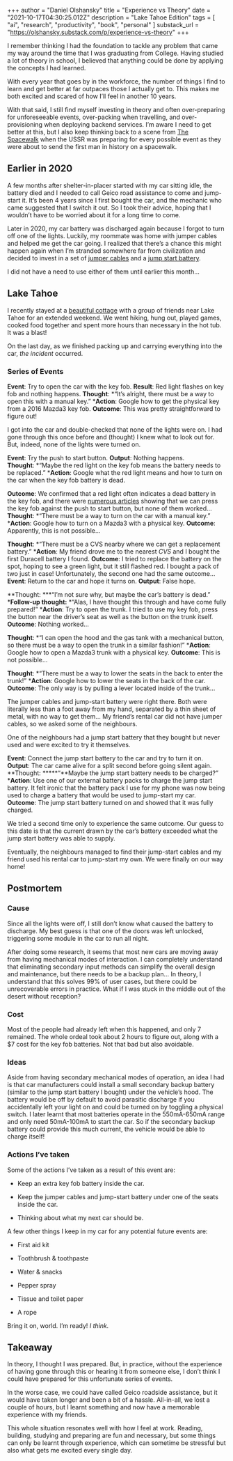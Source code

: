 +++
author = "Daniel Olshansky"
title = "Experience vs Theory"
date = "2021-10-17T04:30:25.012Z"
description = "Lake Tahoe Edition"
tags = [
    "ai", "research", "productivity", "book", "personal"
]
substack_url = "https://olshansky.substack.com/p/experience-vs-theory"
+++

I remember thinking I had the foundation to tackle any problem that came my way around the time that I was graduating from College. Having studied a lot of theory in school, I believed that anything could be done by applying the concepts I had learned.

With every year that goes by in the workforce, the number of things I find to learn and get better at far outpaces those I actually get to. This makes me both excited and scared of how I’ll feel in another 10 years.

With that said, I still find myself investing in theory and often over-preparing for unforeseeable events, over-packing when travelling, and over-provisioning when deploying backend services. I’m aware I need to get better at this, but I also keep thinking back to a scene from [The Spacewalk](https://www.rottentomatoes.com/m/spacewalk) when the USSR was preparing for every possible event as they were about to send the first man in history on a spacewalk.

## Earlier in 2020
A few months after shelter-in-placer started with my car sitting idle, the battery died and I needed to call Geico road assistance to come and jump-start it. It’s been 4 years since I first bought the car, and the mechanic who came suggested that I switch it out. So I took their advice, hoping that I wouldn’t have to be worried about it for a long time to come.

Later in 2020, my car battery was discharged again because I forgot to turn off one of the lights. Luckily, my roommate was home with jumper cables and helped me get the car going. I realized that there’s a chance this might happen again when I’m stranded somewhere far from civilization and decided to invest in a set of [jumper cables](https://www.amazon.com/gp/product/B079LHNH8D/ref=ppx_yo_dt_b_search_asin_title?ie=UTF8&psc=1) and a [jump start battery](https://www.amazon.com/Starter-12800mAh-Portable-Engines-Battery/dp/B07NPL6MJP/ref=sr_1_1_sspa?dchild=1&keywords=Roav+Jump+Starter+Pro%2C&qid=1634440022&sr=8-1-spons&psc=1&spLa=ZW5jcnlwdGVkUXVhbGlmaWVyPUExVlNKRUlKNDFVNEJXJmVuY3J5cHRlZElkPUEwMDE0NzAzM0oySDU0MkdWQTVRViZlbmNyeXB0ZWRBZElkPUExMDE4NDEwM08yWVNUWFJKV080QiZ3aWRnZXROYW1lPXNwX2F0ZiZhY3Rpb249Y2xpY2tSZWRpcmVjdCZkb05vdExvZ0NsaWNrPXRydWU=).

I did not have a need to use either of them until earlier this month...

## Lake Tahoe
I recently stayed at a [beautiful cottage](https://www.airbnb.com/rooms/10012754) with a group of friends near Lake Tahoe for an extended weekend. We went hiking, hung out, played games, cooked food together and spent more hours than necessary in the hot tub. It was a blast!

On the last day, as we finished packing up and carrying everything into the car, *the incident* occurred.

### Series of Events
**Event**: Try to open the car with the key fob.
**Result**: Red light flashes on key fob and nothing happens.
**Thought**: *“It’s alright, there must be a way to open this with a manual key.”
***Action**: Google how to get the physical key from a 2016 Mazda3 key fob.
**Outcome**: This was pretty straightforward to figure out!

I got into the car and double-checked that none of the lights were on. I had gone through this once before and (thought) I knew what to look out for. But, indeed, none of the lights were turned on.

**Event**: Try the push to start button.
**Output**: Nothing happens.
**Thought**: *“Maybe the red light on the key fob means the battery needs to be replaced.”
***Action**: Google what the red light means and how to turn on the car when the key fob battery is dead.

**Outcome**: We confirmed that a red light often indicates a dead battery in the key fob, and there were [numerous articles](https://www.mazdausa.com/static/manuals/2018/mazda3/contents/05010201.html#:~:text=Touch%20the%20push%20button%20start,of%20the%20key%20facing%20up.) showing that we can press the key fob against the push to start button, but none of them worked…
**Thought**: *“There must be a way to turn on the car with a manual key.”
***Action**: Google how to turn on a Mazda3 with a physical key.
**Outcome**: Apparently, this is not possible…

**Thought**: *“There must be a CVS nearby where we can get a replacement battery.”
***Action**: My friend drove me to the nearest *CVS* and I bought the first Duracell battery I found.
**Outcome**: I tried to replace the battery on the spot, hoping to see a green light, but it still flashed red. I bought a pack of two just in case! Unfortunately, the second one had the same outcome…
**Event**: Return to the car and hope it turns on.
**Output**: False hope.

**Thought: ***“I’m not sure why, but maybe the car’s battery is dead.”
***Follow-up thought:** *“Alas, I have thought this through and have come fully prepared!”
***Action**: Try to open the trunk. I tried to use my key fob, press the button near the driver’s seat as well as the button on the trunk itself.
**Outcome**: Nothing worked…

**Thought**: *“I can open the hood and the gas tank with a mechanical button, so there must be a way to open the trunk in a similar fashion!”
***Action**: Google how to open a Mazda3 trunk with a physical key.
**Outcome**: This is not possible…

**Thought**: *“There must be a way to lower the seats in the back to enter the trunk!”
***Action**: Google how to lower the seats in the back of the car.
**Outcome**: The only way is by pulling a lever located inside of the trunk…

The jumper cables and jump-start battery were right there. Both were literally less than a foot away from my hand, separated by a thin sheet of metal, with no way to get them… My friend’s rental car did not have jumper cables, so we asked some of the neighbours.

One of the neighbours had a jump start battery that they bought but never used and were excited to try it themselves.

**Event**: Connect the jump start battery to the car and try to turn it on.
**Output**: The car came alive for a split second before going silent again.
**Thought: *****“**Maybe the jump start battery needs to be charged?”
***Action**: Use one of our external battery packs to charge the jump start battery. It felt ironic that the battery pack I use for my phone was now being used to charge a battery that would be used to jump-start my car.
**Outcome**: The jump start battery turned on and showed that it was fully charged.

We tried a second time only to experience the same outcome. Our guess to this date is that the current drawn by the car’s battery exceeded what the jump start battery was able to supply.

Eventually, the neighbours managed to find their jump-start cables and my friend used his rental car to jump-start my own. We were finally on our way home!

## Postmortem

### Cause
Since all the lights were off, I still don’t know what caused the battery to discharge. My best guess is that one of the doors was left unlocked, triggering some module in the car to run all night.

After doing some research, it seems that most new cars are moving away from having mechanical modes of interaction. I can completely understand that eliminating secondary input methods can simplify the overall design and maintenance, but there needs to be a backup plan... In theory, I understand that this solves 99% of user cases, but there could be unrecoverable errors in practice. What if I was stuck in the middle out of the desert without reception?

### Cost
Most of the people had already left when this happened, and only 7 remained. The whole ordeal took about 2 hours to figure out, along with a $7 cost for the key fob batteries. Not that bad but also avoidable.

### Ideas
Aside from having secondary mechanical modes of operation, an idea I had is that car manufacturers could install a small secondary backup battery (similar to the jump start battery I bought) under the vehicle’s hood. The battery would be off by default to avoid parasitic discharge if you accidentally left your light on and could be turned on by toggling a physical switch. I later learnt that most batteries operate in the 550mA-650mA range and only need 50mA-100mA to start the car. So if the secondary backup battery could provide this much current, the vehicle would be able to charge itself!

### Actions I’ve taken
Some of the actions I’ve taken as a result of this event are:

- Keep an extra key fob battery inside the car.

- Keep the jumper cables and jump-start battery under one of the seats inside the car.

- Thinking about what my next car should be.

A few other things I keep in my car for any potential future events are:

- First aid kit

- Toothbrush & toothpaste

- Water & snacks

- Pepper spray

- Tissue and toilet paper

- A rope

Bring it on, world. I’m ready! *I think.*

## Takeaway
In theory, I thought I was prepared. But, in practice, without the experience of having gone through this or hearing it from someone else, I don’t think I could have prepared for this unfortunate series of events.

In the worse case, we could have called Geico roadside assistance, but it would have taken longer and been a bit of a hassle. All-in-all, we lost a couple of hours, but I learnt something and now have a memorable experience with my friends.

This whole situation resonates well with how I feel at work. Reading, building, studying and preparing are fun and necessary, but some things can only be learnt through experience, which can sometime be stressful but also what gets me excited every single day.